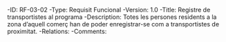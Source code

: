 -ID:  RF-03-02
-Type:  Requisit Funcional
-Version: 1.0
-Title: Registre de transportistes al programa
-Description:  Totes les persones residents a la zona d’aquell comerç han de poder enregistrar-se com a transportistes de proximitat.
-Relations: 
-Comments: 
